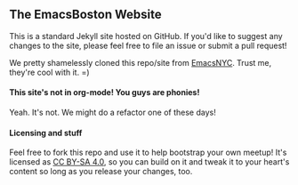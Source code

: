 ## The EmacsBoston Website

This is a standard Jekyll site hosted on GitHub. If you'd like to
suggest any changes to the site, please feel free to file an issue or
submit a pull request!

We pretty shamelessly cloned this repo/site from [EmacsNYC]. Trust me,
they're cool with it. =)

#### This site's not in org-mode! You guys are phonies!

Yeah. It's not. We might do a refactor one of these days!

#### Licensing and stuff

Feel free to fork this repo and use it to help bootstrap your own
meetup! It's licensed as [CC BY-SA 4.0], so you can build on it and
tweak it to your heart's content so long as you release your changes,
too.

[EmacsNYC]: http://emacsnyc.org
[CC BY-SA 4.0]: http://creativecommons.org/licenses/by-sa/4.0/
